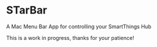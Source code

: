 # STarBar
A Mac Menu Bar App for controlling your SmartThings Hub

This is a work in progress, thanks for your patience!
